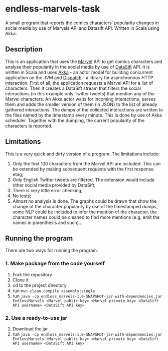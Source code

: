 endless-marvels-task
====================

A small program that reports the comics characters' popularity changes in social media by use of Marvels API and Datasift API. Written in Scala using Akka.

## Description

This is an application that uses the [Marvel](http://marvel.com/) API to get comics characters and analyse their popularity in the social media by use of [DataSift](http://datasift.com/) API.
It is written in Scala and uses [Akka](http://akka.io/) - an actor model for building concurrent application on the JVM and [Dispatch](http://dispatch.databinder.net/Dispatch.html) - a library for asynchronous HTTP interaction.
First of all, the application requests a Marvel API for a list of characters. Then it creates a DataSift stream that filters the social interactions (in this example only Twitter tweets) that mention any of the Marvel characters. An Akka actor waits for incoming interactions, parses them and adds the smaller version of them (in JSON) to the list of already gathered interactions. The dumps of the collected interactions are written to the files named by the timestamp every minute. This is done by use of Akka scheduler. Together with the dumping, the current popularity of the characters is reported.

## Limitations

This is a very quick and dirty version of a program. The limitations include:
 1. Only the first 100 characters from the Marvel API are included. This can be extended by making subsequent requests with the first response etag;
 2. Only English Twitter tweets are filtered. The extension would include other social media provided by DataSift;
 3. There is very little error checking;
 4. No tests;
 5. Almost no analysis is done. The graphs could be drawn that show the change of the character popularity by use of the timestamped dumps, some NLP could be included to infer the mention of the character, the character names could be cleaned to find more mentions (e.g. emit the names in parenthesis and such)...

## Running the program

There are two ways for running the program.
### 1. Make package from the code yourself

1. Fork the repository
2. Clone it
3. cd to the project directory
4. run `mvn clean compile assembly:single`
5. run `java -cp endless_marvels-1.0-SNAPSHOT-jar-with-dependencies.jar EndlessMarvels <Marvel public key> <Marvel private key> <DataSift API username> <DataSift API key>`

### 2. Use a ready-to-use jar

1. Download the jar
2. run `java -cp endless_marvels-1.0-SNAPSHOT-jar-with-dependencies.jar EndlessMarvels <Marvel public key> <Marvel private key> <DataSift API username> <DataSift API key>`